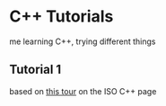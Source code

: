 # C++ Tutorials

me learning C++, trying different things

## Tutorial 1

based on [this tour](https://isocpp.org/tour) on the ISO C++ page

